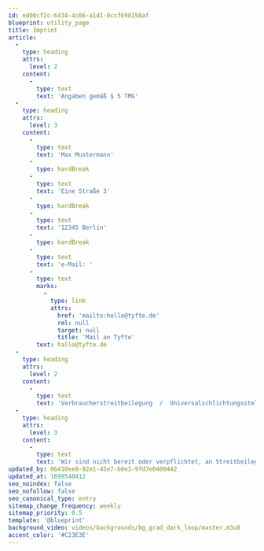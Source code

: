```yaml
---
id: ed06cf2c-6434-4c66-a1d1-0ccf698158af
blueprint: utility_page
title: Imprint
article:
  -
    type: heading
    attrs:
      level: 2
    content:
      -
        type: text
        text: 'Angaben gemäß § 5 TMG'
  -
    type: heading
    attrs:
      level: 3
    content:
      -
        type: text
        text: 'Max Mustermann'
      -
        type: hardBreak
      -
        type: text
        text: 'Eine Straße 3'
      -
        type: hardBreak
      -
        type: text
        text: '12345 Berlin'
      -
        type: hardBreak
      -
        type: text
        text: 'e-Mail: '
      -
        type: text
        marks:
          -
            type: link
            attrs:
              href: 'mailto:hello@tyfte.de'
              rel: null
              target: null
              title: 'Mail an Tyfte'
        text: hallo@tyfte.de
  -
    type: heading
    attrs:
      level: 2
    content:
      -
        type: text
        text: 'Verbraucherstreitbeilegung  /  Universalschlichtungsstelle'
  -
    type: heading
    attrs:
      level: 3
    content:
      -
        type: text
        text: 'Wir sind nicht bereit oder verpflichtet, an Streitbeilegungsverfahren vor einer Verbraucherschlichtungsstelle teilzunehmen.'
updated_by: 06410ee8-92e1-45e7-b0e3-9fd7e0400442
updated_at: 1699540412
seo_noindex: false
seo_nofollow: false
seo_canonical_type: entry
sitemap_change_frequency: weekly
sitemap_priority: 0.5
template: '@blueprint'
background_video: videos/backgrounds/bg_grad_dark_loop/master.m3u8
accent_color: '#C23E3E'
---
```

